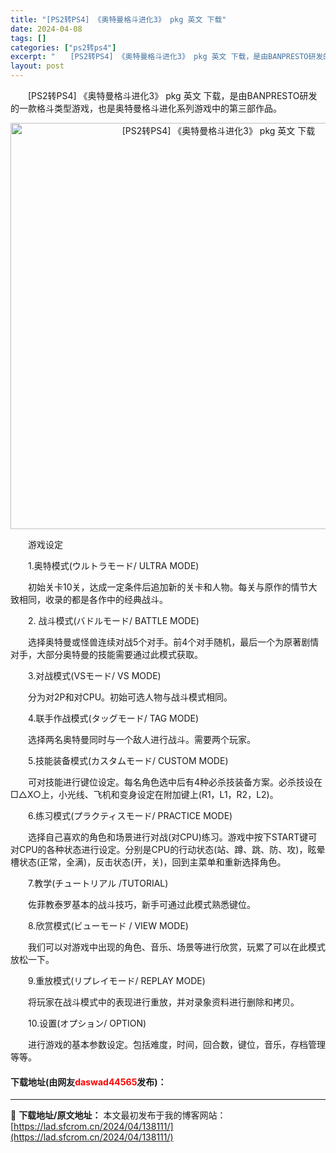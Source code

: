 ```yaml
---
title: "[PS2转PS4] 《奥特曼格斗进化3》 pkg 英文 下载"
date: 2024-04-08
tags: []
categories: ["ps2转ps4"]
excerpt: "　　[PS2转PS4] 《奥特曼格斗进化3》 pkg 英文 下载，是由BANPRESTO研发的一款格斗类型游戏，也是奥特曼格斗进化系列游戏中的第三部作品。 　　游戏设定 　　1.奥特模式(ウルトラモード/ ULTRA MODE) 　　初始关卡10关，达成一定条件后追加新的关卡和人物。每关与原作的情节&hellip;"
layout: post
---
```


 <p>　　[PS2转PS4] 《奥特曼格斗进化3》 pkg 英文 下载，是由BANPRESTO研发的一款格斗类型游戏，也是奥特曼格斗进化系列游戏中的第三部作品。</p> <p align="center"><img align="" border="0" src="https://lad.sfcrom.cn/wp-content/uploads/2024/04/20240408_6613fa58acb1d.jpg" width="650" alt="[PS2转PS4] 《奥特曼格斗进化3》 pkg 英文 下载" /></p> <p>　　游戏设定</p> <p>　　1.奥特模式(ウルトラモード/ ULTRA MODE)</p> <p>　　初始关卡10关，达成一定条件后追加新的关卡和人物。每关与原作的情节大致相同，收录的都是各作中的经典战斗。</p> <p>　　2. 战斗模式(バドルモード/ BATTLE MODE)</p> <p>　　选择奥特曼或怪兽连续对战5个对手。前4个对手随机，最后一个为原著剧情对手，大部分奥特曼的技能需要通过此模式获取。</p> <p>　　3.对战模式(VSモード/ VS MODE)</p> <p>　　分为对2P和对CPU。初始可选人物与战斗模式相同。</p> <p>　　4.联手作战模式(タッグモード/ TAG MODE)</p> <p>　　选择两名奥特曼同时与一个敌人进行战斗。需要两个玩家。</p> <p>　　5.技能装备模式(カスタムモード/ CUSTOM MODE)</p> <p>　　可对技能进行键位设定。每名角色选中后有4种必杀技装备方案。必杀技设在□△X○上，小光线、飞机和变身设定在附加键上(R1，L1，R2，L2)。</p> <p>　　6.练习模式(プラクティスモード/ PRACTICE MODE)</p> <p>　　选择自己喜欢的角色和场景进行对战(对CPU)练习。游戏中按下START键可对CPU的各种状态进行设定。分别是CPU的行动状态(站、蹲、跳、防、攻)，眩晕槽状态(正常，全满)，反击状态(开，关)，回到主菜单和重新选择角色。</p> <p>　　7.教学(チュートリアル /TUTORIAL)</p> <p>　　佐菲教泰罗基本的战斗技巧，新手可通过此模式熟悉键位。</p> <p>　　8.欣赏模式(ビューモード / VIEW MODE)</p> <p>　　我们可以对游戏中出现的角色、音乐、场景等进行欣赏，玩累了可以在此模式放松一下。</p> <p>　　9.重放模式(リプレイモード/ REPLAY MODE)</p> <p>　　将玩家在战斗模式中的表现进行重放，并对录象资料进行删除和拷贝。</p> <p>　　10.设置(オプション/ OPTION)</p> <p>　　进行游戏的基本参数设定。包括难度，时间，回合数，键位，音乐，存档管理等等。</p> <p><h4>下载地址(由网友<font color="red">daswad44565</font>发布)：</h4></p> 

---
📖 **下载地址/原文地址：** 本文最初发布于我的博客网站：[https://lad.sfcrom.cn/2024/04/138111/](https://lad.sfcrom.cn/2024/04/138111/)
